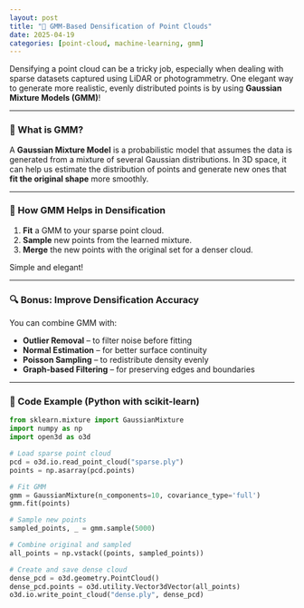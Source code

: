 ```yaml
---
layout: post
title: "📌 GMM-Based Densification of Point Clouds"
date: 2025-04-19
categories: [point-cloud, machine-learning, gmm]
---
```


Densifying a point cloud can be a tricky job, especially when dealing with sparse datasets captured using LiDAR or photogrammetry. One elegant way to generate more realistic, evenly distributed points is by using **Gaussian Mixture Models (GMM)**!

---

### 🧠 What is GMM?

A **Gaussian Mixture Model** is a probabilistic model that assumes the data is generated from a mixture of several Gaussian distributions. In 3D space, it can help us estimate the distribution of points and generate new ones that **fit the original shape** more smoothly.

---

### 🚀 How GMM Helps in Densification

1. **Fit** a GMM to your sparse point cloud.
2. **Sample** new points from the learned mixture.
3. **Merge** the new points with the original set for a denser cloud.

Simple and elegant!

---

### 🔍 Bonus: Improve Densification Accuracy

You can combine GMM with:

- **Outlier Removal** – to filter noise before fitting
- **Normal Estimation** – for better surface continuity
- **Poisson Sampling** – to redistribute density evenly
- **Graph-based Filtering** – for preserving edges and boundaries

---

### 🧪 Code Example (Python with scikit-learn)

```python
from sklearn.mixture import GaussianMixture
import numpy as np
import open3d as o3d

# Load sparse point cloud
pcd = o3d.io.read_point_cloud("sparse.ply")
points = np.asarray(pcd.points)

# Fit GMM
gmm = GaussianMixture(n_components=10, covariance_type='full')
gmm.fit(points)

# Sample new points
sampled_points, _ = gmm.sample(5000)

# Combine original and sampled
all_points = np.vstack((points, sampled_points))

# Create and save dense cloud
dense_pcd = o3d.geometry.PointCloud()
dense_pcd.points = o3d.utility.Vector3dVector(all_points)
o3d.io.write_point_cloud("dense.ply", dense_pcd)

